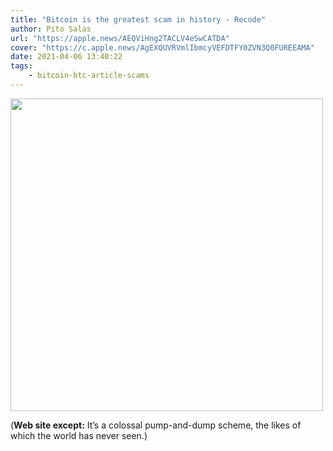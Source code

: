 ```yaml
---
title: "Bitcoin is the greatest scam in history - Recode"
author: Pito Salas
url: "https://apple.news/AEQViHng2TACLV4eSwCATDA" 
cover: "https://c.apple.news/AgEXQUVRVmlIbmcyVEFDTFY0ZVN3Q0FUREEAMA" 
date: 2021-04-06 13:40:22
tags:
    - bitcoin-btc-article-scams
---
```

<img src=https://c.apple.news/AgEXQUVRVmlIbmcyVEFDTFY0ZVN3Q0FUREEAMA width="500">



(**Web site except:** It’s a colossal pump-and-dump scheme, the likes of which the world has never seen.) 
